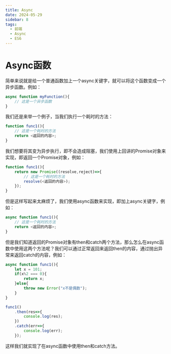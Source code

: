 ```yaml
---
title: Async
date: 2024-05-29
sidebar: 8
tags:
  - 前端
  - Async
  - ES6
---
```

# Async函数
简单来说就是给一个普通函数加上一个async关键字，就可以将这个函数变成一个异步函数。例如：
```ts
async function myFunction(){
    // 这是一个异步函数    
}
```
我们还是来举一个例子，当我们执行一个耗时的方法：
```ts
function func1(){
    // 这是一个耗时的方法
    return <返回的内容>;
}
```
我们想要将其变为异步执行，即不会造成阻塞，我们使用上回讲的Promise对象来实现，即返回一个Promise对象，例如：
```ts
function func1(){
    return new Promise((resolve,reject)=>{
        // 这是一个耗时的方法
        resolve(<返回的内容>);
    });
}
```
但是这样写起来太麻烦了，我们使用async函数来实现，即加上async关键字，例如：
```ts
async function func1(){
    // 这是一个耗时的方法
    return <返回的内容>;
}
```
但是我们知道返回的Promise对象有then和catch两个方法，那么怎么在async函数中使用这两个方法呢？我们可以通过正常返回来返回then的内容，通过抛出异常来返回catch的内容，例如：
```ts
async function func1(){
    let x = 101;
    if(x%2 === 0){
        return x;
    }else{
        throw new Error("x不是偶数");
    }
}

func1()
    .then(res=>{
        console.log(res);
    })
    .catch(err=>{
        console.log(err);
    });
```
这样我们就实现了在async函数中使用then和catch方法。
